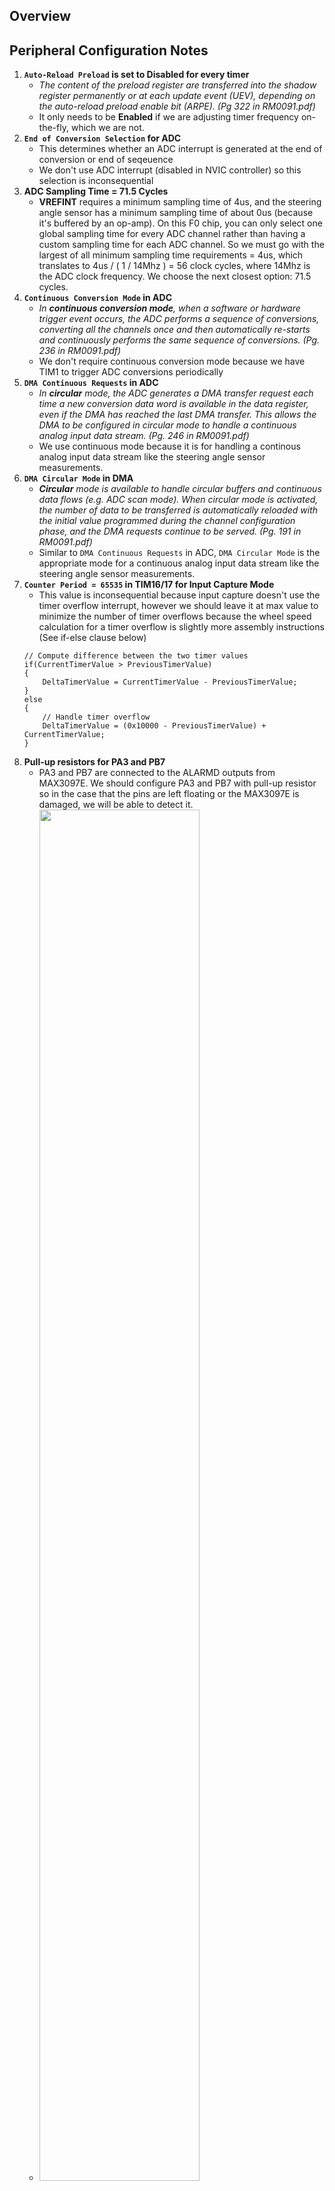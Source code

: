## Overview
## Peripheral Configuration Notes
1. **`Auto-Reload Preload` is set to **Disabled** for every timer**
   - *The content of the preload register are transferred into the shadow register permanently or at each update event (UEV), depending on the auto-reload preload enable bit (ARPE). (Pg 322 in RM0091.pdf)*
   - It only needs to be **Enabled** if we are adjusting timer frequency on-the-fly, which we are not.
1. **`End of Conversion Selection` for ADC**
   - This determines whether an ADC interrupt is generated at the end of conversion or end of seqeuence
   - We don't use ADC interrupt (disabled in NVIC controller) so this selection is inconsequential
1. **ADC Sampling Time = 71.5 Cycles**
   - **VREFINT** requires a minimum sampling time of 4us, and the steering angle sensor has a minimum sampling time of about 0us (because it's buffered by an op-amp). On this F0 chip, you can only select one global sampling time for every ADC channel rather than having a custom sampling time for each ADC channel. So we must go with the largest of all minimum sampling time requirements = 4us, which translates to 4us / ( 1 / 14Mhz ) = 56 clock cycles, where 14Mhz is the ADC clock frequency. We choose the next closest option: 71.5 cycles.
1. **`Continuous Conversion Mode` in ADC**
   - *In **continuous conversion mode**, when a software or hardware trigger event occurs, the ADC performs a sequence of conversions, converting all the channels once and then automatically re-starts and continuously performs the same sequence of conversions. (Pg. 236 in RM0091.pdf)*
   - We don't require continuous conversion mode because we have TIM1 to trigger ADC conversions periodically
1. **`DMA Continuous Requests` in ADC**
   - *In **circular** mode, the ADC generates a DMA transfer request each time a new conversion data word is available in the data register, even if the DMA has reached the last DMA transfer. This allows the DMA to be configured in circular mode to handle a continuous analog input data stream. (Pg. 246 in RM0091.pdf)*
   - We use continuous mode because it is for handling a continous analog input data stream like the steering angle sensor measurements.
1. **`DMA Circular Mode` in DMA**
   - ***Circular** mode is available to handle circular buffers and continuous data flows (e.g. ADC scan mode). When circular mode is activated, the number of data to be transferred is automatically reloaded with the initial value programmed during the channel configuration phase, and the DMA requests continue to be served. (Pg. 191 in RM0091.pdf)*
   - Similar to `DMA Continuous Requests` in ADC, `DMA Circular Mode` is the appropriate mode for a continuous analog input data stream like the steering angle sensor measurements.
1. **`Counter Period = 65535` in TIM16/17 for Input Capture Mode**
   - This value is inconsequential because input capture doesn't use the timer overflow interrupt, however we should leave it at max value to minimize the number of timer overflows because the wheel speed calculation for a timer overflow is slightly more assembly instructions (See if-else clause below)
    ```
	// Compute difference between the two timer values
	if(CurrentTimerValue > PreviousTimerValue)
	{
		DeltaTimerValue = CurrentTimerValue - PreviousTimerValue;
	}
	else
	{
		// Handle timer overflow
		DeltaTimerValue = (0x10000 - PreviousTimerValue) + CurrentTimerValue;
	}
    ```
1. **Pull-up resistors for PA3 and PB7**
   - PA3 and PB7 are connected to the ALARMD outputs from MAX3097E. We should configure PA3 and PB7 with pull-up resistor so in the case that the pins are left floating or the MAX3097E is damaged, we will be able to detect it.
   - <img src="https://user-images.githubusercontent.com/16970019/48681210-e74b0100-eb55-11e8-9bf1-aec4597869e1.png" width="75%" height="75%">
1. **No need for pull-up resistors for PA6 and PA7**
   - PA6 and PA7 don't need pull-up or down because there's an external pull-up resistor already.
   - <img src="https://user-images.githubusercontent.com/16970019/48681098-39d7ed80-eb55-11e8-8037-639342a3ab7d.png" width="40%" height="40%">
1 **Pull-up resistors for PA0, PA1, PB4, PB5**
    - These are encoder inputs expecting square pulses. Encoder inputs technically don't require either a pull-up or pull-down. And having a pull-up doesn't actually help us detect hardware faults. However, we will default to using pull-up just so the input has a defined state instead of floating state.
